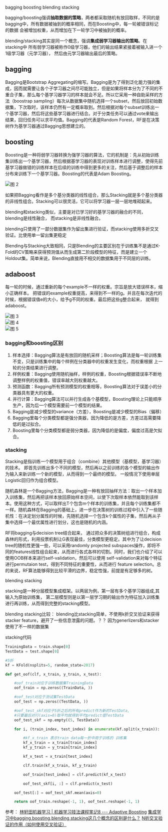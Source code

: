 bagging boosting 
blending stacking

bagging/boosting强调**抽取数据的策略**，两者都采取随机有放回取样，不同的是
bagging中，所有数据被抽到的概率相同，而在Boosting中，每一轮被错误标记的数据
会被增加权重，从而增加在下一轮学习中被抽到的概率。


blending/stacking其实是同一个概念，强调**集成弱学习器输出的策略**。在stacking中
所有弱学习器被称作0级学习器，他们的输出结果紧接着被输入进一个1级学习器（元学习器），
然后由元学习器输出最后的策略。

## bagging
Bagging是Bootstrap Aggregating的缩写。Bagging是为了得到泛化能力强的集成，因而就需要让各个子学习器之间尽可能独立，但是如果将样本分为了不同的不重合子集，那么每个基学习器学习的样本就会不足。所以它采用一种自助采样的方法（boostrap sampling）每次从数据集中随机选择一个subset，然后放回初始数据集，下次取时，该样本仍然有一定概率取到。然后根据对每个subset训练出一个基学习器，然后将这些基学习器进行结合。对于分类任务可以通过vote来输出结果，回归任务可以求平均值。Bagging的代表是Random Forest，RF是在决策树作为基学习器通过Bagging思想建立的。


## boosting
Boosting是一种将弱学习器转换为强学习器的算法，它的机制是：先从初始训练集训练出一个基学习器，然后根据基学习器的表现对训练样本进行调整，使得先前基学习器做错的训练样本在后续的训练中得到更多的关注，然后基于调整后的样本分布来训练下一个基学习器。Boosting的代表是Adam Boosting。

![图 2](images/fc0125944c310e38d5c958570b0b690076f43d19cbc990d4a0457e32e4c2469d.png)  

如果把Bagging看作是多个基分类器的线性组合，那么Stacking就是多个基分类器的非线性组合。Stacking可以很灵活，它可以将学习器一层一层地堆砌起来。


blending和stacking类似，主要是对已学习好的基学习器的融合的不同，blending是线性融合，
而stacking是非线性融合。

blending只使用了一部分数据集作为留出集进行验证，而stacking使用多折交叉验证。比使用单一留出集更稳定

Blending与Stacking大致相同，只是Blending的主要区别在于训练集不是通过K-Fold的CV策略来获得预测值从而生成第二阶段模型的特征，而是建立一个Holdout集。简单来说，Blending直接用不相交的数据集用于不同层的训练。

## adaboost

每一轮的时候，通过重新的每个example不一样的权重。宗旨是放大错误样本，缩小正确样本。
把错误的example权重提高，来得到不一样的g。并且在每次迭代的时候，根据错误值e的大小，给予g不同的权重。最后把这些g整合起来，
就得到adaboost。

![图 3](images/afdcc0b9a8628135c90e9fc7377ae1ce4037ea09928a0f5634b4f10a2e852a59.png)  
![图 4](images/4bbf209dfb57d3c5ffa02368792a7b58bed8c57794b4c1e58ad33acff7e2b692.png)  
![图 5](images/e699fa9a69e05929b11a7c0d84431922d4882d0b04d4d5489120eb2f4201ef57.png)  



### bagging和boosting区别
1. 样本选择：Bagging算法是有放回的随机采样；Boosting算法是每一轮训练集不变，只是训练集中的每个样例在分类器中的权重发生变化，而权重根据
上一轮的分类结果进行调整。
2. 样例权重：Bagging使用随机抽样，样例的权重，Boosting根据错误率不断地调整样例的权重值，错误率越大则权重越大。
3. 预测函数：Bagging所有预测模型的权重相等，Boosting算法对于误差小的分类器具有更大的权重。
4. 并行计算：Bagging算法可以并行生成各个基模型，Boosting理论上只能顺序生产，因为后一个模型需要前一个模型的结果。
5. Bagging是减少模型的variance（方差），Boosting是减少模型的Bias（偏移）
6. Bagging里每个分类模型都是强分类器，因为降低的是方差，方差过高需要降低的是过拟合。
7. Boosting里每个分类模型都是弱分类器，因为降低的是偏度，偏度过高是欠拟合。

### stacking
Stacking是指训练一个模型用于组合（combine）其他模型（基模型，基学习器）的技术。
即首先训练出多个不同的模型，然后再以之前训练的各个模型的输出作为输入来新训练一个新的模型，从而得到一个最终的模型。
一般情况下使用单层Logistic回归作为组合模型。



随机森林是一个Bagging方法，Bagging是一种有放回抽样方法：取出一个样本加入训练集，然后再把该样本放回原始样本空间，以使下次取样本依然能取到该样本。使用这种方式，可以取样出T个包含m个样本的训练集，并且每个训练集都不一样。随机森林在Bagging的基础上，进一步在决策树的训练过程中引入了一些随机性：在决定划分属性的时候，先随机选择一个包含k个属性的子集，然后再从子集中选择一个最优属性进行划分，这也是随机的内涵。

RF将bagging与decision tree结合起来， 通过把众多的决策树组进行组合，构成森林的形式，利用投票机制让G表现最佳，分类模型更稳定。其中为了让decision tree的随机性更强一些，可以采用randomly projected subspaces操作，即将不同的features线性组合起来，从而进行各式各样的切割。同时，我们也介绍了可以使用OOB样本来进行self­-validation，然后可以使用 self­-validation来对每个特征进行permutaion test，得到不同特征的重要性，从而进行 feature selection。总的来说，RF算法能够得到比较平滑的边界，稳定性强，前提是有足够多的树。

 

blending stacking

stacking是一种分层模型集成框架。以两层为例，第一层有多个基学习器组成,其输入为原始训练集，
第二层模型则是以第一层学习期的输出作为特征加入训练集进行再训练，从而得到完整的stacking模型。




blending stacking比较：
blending比stacking简单，不使用k折交叉验证来获得stacker feature，避开了一些信息泄露的问题。？？
因为generlizers和stacker使用了不一样的数据集

stacking代码
```python
TrainingData = train.shape[0]
TestData = test.shape[0]

#5折
kf = KFold(nsplits=5, random_state=2017)

def get_oof(clf, x_train, y_train, x_test):

    #oof_train对应于训练数据集TrainingData
    oof_train = np.zeros((TrainData, ))

    #oof_test对应于测试集TestData
    oof_test = np.zeros((TestData, ))

    #oof_test_skf对应于5折之后的所有predict作为新的TestData,
    #只要最后对行(axis=0)取平均就得到平均predict值TestData
    oof_test_skf = np.empty((5, TestData))

    for i, (train_index, test_index) in enumerate(kf.split(x_train)):

        #kf_x_train 表示train data每一折中用于训练的 训练集
        kf_x_train = x_train[train_index]
        kf_y_train = y_train[train_index]

        kf_x_test = x_train[test_index]

        clf.train(kf_x_train, kf_y_train)

        oof_train[test_index] = clf.predict(kf_x_test)

        oof_test_skf[i, :] = clf.predict(x_test)

    oof_test[:] = oof_test_skf.mean(axis=0)

    return oof_train.reshape(-1, 1), oof_test.reshape(-1, 1)

```


参考：
[林轩田机器学习 | 机器学习技法课程笔记8 --- Adaptive Boosting](https://blog.csdn.net/sdu_hao/article/details/103764654)
[集成学习中bagging,boosting,blending,stacking这几个概念的区别是什么？](https://www.zhihu.com/question/63836832)
[N折交叉验证的作用（如何使用交叉验证）](https://zhuanlan.zhihu.com/p/113623623)